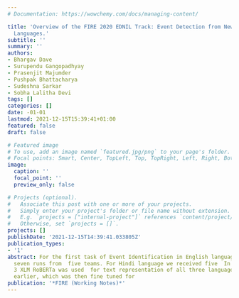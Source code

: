 ```yaml
---
# Documentation: https://wowchemy.com/docs/managing-content/

title: 'Overview of the FIRE 2020 EDNIL Track: Event Detection from News in Indian
  Languages.'
subtitle: ''
summary: ''
authors:
- Bhargav Dave
- Surupendu Gangopadhyay
- Prasenjit Majumder
- Pushpak Bhattacharya
- Sudeshna Sarkar
- Sobha Lalitha Devi
tags: []
categories: []
date: -01-01
lastmod: 2021-12-15T15:39:41+01:00
featured: false
draft: false

# Featured image
# To use, add an image named `featured.jpg/png` to your page's folder.
# Focal points: Smart, Center, TopLeft, Top, TopRight, Left, Right, BottomLeft, Bottom, BottomRight.
image:
  caption: ''
  focal_point: ''
  preview_only: false

# Projects (optional).
#   Associate this post with one or more of your projects.
#   Simply enter your project's folder or file name without extension.
#   E.g. `projects = ["internal-project"]` references `content/project/deep-learning/index.md`.
#   Otherwise, set `projects = []`.
projects: []
publishDate: '2021-12-15T14:39:41.033805Z'
publication_types:
- '1'
abstract: For the first task of Event Identification in English language, we received
  seven runs from  five teams. For Hindi language we received five  In run number
  3 XLM RoBERTa was used  for text representation of all three languages mentioned
  earlier, which was then fine tuned for
publication: '*FIRE (Working Notes)*'
---
```

